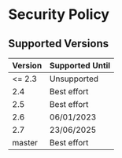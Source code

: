 # Security Policy

## Supported Versions

| Version | Supported Until |
| ------- | --------------- |
| <= 2.3  | Unsupported     |
| 2.4     | Best effort     |
| 2.5     | Best effort     |
| 2.6     | 06/01/2023      |
| 2.7     | 23/06/2025      |
| master  | Best effort     |

